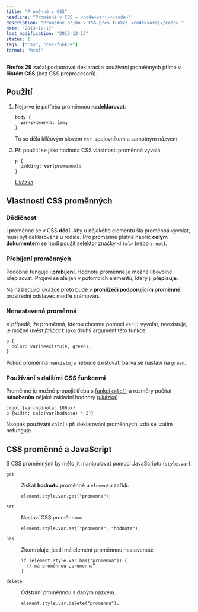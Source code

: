 ```yaml
---
title: "Proměnné v CSS"
headline: "Proměnné v CSS – <code>var()</code>"
description: "Proměnné přímo v CSS přes funkci <code>var()</code>."
date: "2013-12-17"
last_modification: "2013-12-17"
status: 1
tags: ["css", "css-funkce"]
format: "html"
---
```


<p><b>Firefox 29</b> začal podporovat deklaraci a používání proměnných přímo v <b>čistém CSS</b> (bez CSS preprocesorů).</p>

<h2 id="pouziti">Použití</h2>
<ol>
  <li>
    <p>Nejprve je potřeba proměnnou <b>nadeklarovat</b>:</p>
    <pre><code>body {
  <b>var-</b><i>promenna</i>: 1em;
}</code></pre>
    <p>To se dělá klíčovým slovem <code>var</code>, spojovníkem a samotným názvem.</p>
  </li>
  
  <li>
    <p>Při použití se jako hodnota CSS vlastnosti proměnná vyvolá.</p>
    <pre><code>p {
  padding: <b>var</b>(<i>promenna</i>);
}</code></pre>  
    <p><a href="http://kod.djpw.cz/uzx">Ukázka</a></p>
  </li>
</ol>

<h2 id="vlastnosti">Vlastnosti CSS proměnných</h2>

<h3 id="dedicnost">Dědičnost</h3>
<p>I proměnné se v CSS <b>dědí</b>. Aby u nějakého elementu šla proměnná vyvolat, musí být deklarována u rodiče. Pro proměnné platné napříč <b>celým dokumentem</b> se hodí použít selektor značky <code>&lt;html></code> (nebo <a href="/css-selektory#korenovy"><code>:root</code></a>).</p>

<h3 id="prebijeni">Přebíjení proměnných</h3>
<p>Podobně funguje i <b>přebíjení</b>. Hodnotu proměnné je možné libovolně přepisovat. Projeví se ale jen v potomcích elementu, který ji <b>přepisuje</b>.</p>

<p>Na následující <a href="http://kod.djpw.cz/wzx">ukázce</a> proto bude v <b>prohlížeči podporujícím proměnné</b> prostřední odstavec modře orámován.</p>

<h3 id="nedeklarovana">Nenastavená proměnná</h3>
<p>V případě, že proměnná, kterou chceme pomocí <code>var()</code> vyvolat, neexistuje, je možné uvést <i>fallback</i> jako druhý argument této funkce:</p>

<pre><code>p {
  color: var(neexistuje, green);
}</code></pre>

<p>Pokud proměnná <code>neexistuje</code> nebude existovat, barva se nastaví na <code>green</code>.</p>

<h3 id="funkce">Používání s dalšími CSS funkcemi</h3>
<p>Proměnné je možné propojit třeba s <a href="/calc">funkcí <code>calc()</code></a> a rozměry počítat <b>násobením</b> nějaké základní hodnoty (<a href="http://kod.djpw.cz/aay">ukázka</a>).</p>

<pre><code>:root {var-hodnota: 100px}
p {width: calc(var(hodnota) * 2)}</code></pre>

<p>Naopak používání <code>calc()</code> při deklarování proměnných, zdá se, zatím nefunguje.</p>

<h2 id="js">CSS proměnné a JavaScript</h2>
<p>S CSS proměnnými by mělo jít manipulovat pomocí JavaScriptu (<code>style.var</code>).</p>

<dl>
  <dt id="get"><code>get</code></dt>
  <dd>
    <p>Získat <b>hodnotu</b> proměnné u <code>element</code>u zařídí:</p>
    <pre><code>element.style.var.get("promenna");</code></pre>
  </dd>
  
  <dt id="set"><code>set</code></dt>
  <dd>
    <p>Nastaví CSS proměnnou:</p>
    <pre><code>element.style.var.set("promenna", "hodnota");</code></pre>
  </dd>
  
  <dt id="has"><code>has</code></dt>
  <dd>
    <p>Zkontroluje, jestli má element proměnnou nastavenou:</p>
    <pre><code>if (element.style.var.has("promenna")) {
  // má proměnnou „promenna“
}</code></pre>
  </dd>
  
  <dt id="delete"><code>delete</code></dt>
  <dd>
    <p>Odstraní proměnnou s daným názvem.</p>
    <pre><code>element.style.var.delete("promenna");</code></pre>
  </dd>
</dl>

<!-- Přepínání vzhledu: http://kod.djpw.cz/jhpc -->
